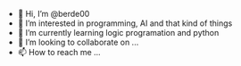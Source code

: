 - 👋 Hi, I’m @berde00
- 👀 I’m interested in programming, AI and that kind of things
- 🌱 I’m currently learning logic programation and python
- 💞️ I’m looking to collaborate on ...
- 📫 How to reach me ...

<!---
berde00/berde00 is a ✨ special ✨ repository because its `README.md` (this file) appears on your GitHub profile.
You can click the Preview link to take a look at your changes.
--->
